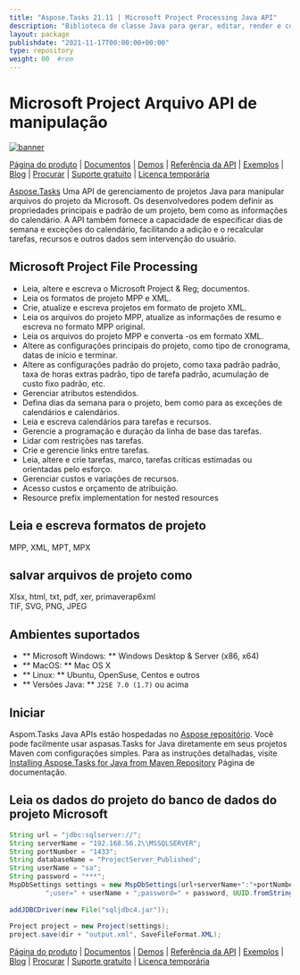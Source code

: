 ```yaml
---
title: "Aspose.Tasks 21.11 | Microsoft Project Processing Java API" 
description: "Biblioteca de classe Java para gerar, editar, render e converter os arquivos do projeto. Suporta fórmulas, calendários, tarefas, recursos, relatórios e análise de risco do projeto." 
layout: package
publishdate: "2021-11-17T00:00:00+00:00"
type: repository
weight: 00	#rem
---
```


# Microsoft Project Arquivo API de manipulação
[![banner](/res_repo/img/compress/aspose_tasks-for-java-banner.png)](./)

[Página do produto](https://products.aspose.com/tasks/java) | [Documentos](https://docs.aspose.com/tasks/java/) | [Demos](https://products.aspose.app/tasks/family) | [Referência da API](https://apireference.aspose.com/tasks/java) | [Exemplos](https://github.com/aspose-tasks/Aspose.Tasks-for-Java) | [Blog](https://blog.aspose.com/category/tasks/) | [Procurar](https://search.aspose.com/) | [Suporte gratuito](https://forum.aspose.com/c/tasks) | [Licença temporária](https://purchase.aspose.com/temporary-license)

[Aspose.Tasks](https://products.aspose.com/tasks/java) Uma API de gerenciamento de projetos Java para manipular arquivos do projeto da Microsoft. Os desenvolvedores podem definir as propriedades principais e padrão de um projeto, bem como as informações do calendário. A API também fornece a capacidade de especificar dias de semana e exceções do calendário, facilitando a adição e o recalcular tarefas, recursos e outros dados sem intervenção do usuário.

## Microsoft Project File Processing
- Leia, altere e escreva o Microsoft Project & Reg; documentos.
- Leia os formatos de projeto MPP e XML.
- Crie, atualize e escreva projetos em formato de projeto XML.
- Leia os arquivos do projeto MPP, atualize as informações de resumo e escreva no formato MPP original.
- Leia os arquivos do projeto MPP e converta -os em formato XML.
- Altere as configurações principais do projeto, como tipo de cronograma, datas de início e terminar.
- Altere as configurações padrão do projeto, como taxa padrão padrão, taxa de horas extras padrão, tipo de tarefa padrão, acumulação de custo fixo padrão, etc.
- Gerenciar atributos estendidos.
- Defina dias da semana para o projeto, bem como para as exceções de calendários e calendários.
- Leia e escreva calendários para tarefas e recursos.
- Gerencie a programação e duração da linha de base das tarefas.
- Lidar com restrições nas tarefas.
- Crie e gerencie links entre tarefas.
- Leia, altere e crie tarefas, marco, tarefas críticas estimadas ou orientadas pelo esforço.
- Gerenciar custos e variações de recursos.
- Acesso custos e orçamento de atribuição.
- Resource prefix implementation for nested resources

## Leia e escreva formatos de projeto
MPP, XML, MPT, MPX

## salvar arquivos de projeto como
Xlsx, html, txt, pdf, xer, primaverap6xml \
TIF, SVG, PNG, JPEG

## Ambientes suportados
- ** Microsoft Windows: ** Windows Desktop & Server (x86, x64)
- ** MacOS: ** Mac OS X
- ** Linux: ** Ubuntu, OpenSuse, Centos e outros
- ** Versões Java: ** `J2SE 7.0 (1.7)` ou acima

## Iniciar

Aspom.Tasks Java APIs estão hospedadas no [Aspose repositório](https://releases.aspose.com/tasks/java/). Você pode facilmente usar aspasas.Tasks for Java diretamente em seus projetos Maven com configurações simples. Para as instruções detalhadas, visite [Installing Aspose.Tasks for Java from Maven Repository](https://docs.aspose.com/tasks/java/installation/) Página de documentação.

## Leia os dados do projeto do banco de dados do projeto Microsoft

```java
String url = "jdbc:sqlserver://";
String serverName = "192.168.56.2\\MSSQLSERVER";
String portNumber = "1433";
String databaseName = "ProjectServer_Published";
String userName = "sa";
String password = "***";
MspDbSettings settings = new MspDbSettings(url+serverName+":"+portNumber+";databaseName="+databaseName+
         ";user=" + userName + ";password=" + password, UUID.fromString("E6426C44-D6CB-4B9C-AF16-48910ACE0F54"));
 
addJDBCDriver(new File("sqljdbc4.jar"));
 
Project project = new Project(settings);
project.save(dir + "output.xml", SaveFileFormat.XML);
```

[Página do produto](https://products.aspose.com/tasks/java) | [Documentos](https://docs.aspose.com/tasks/java/) | [Demos](https://products.aspose.app/tasks/family) | [Referência da API](https://apireference.aspose.com/tasks/java) | [Exemplos](https://github.com/aspose-tasks/Aspose.Tasks-for-Java) | [Blog](https://blog.aspose.com/category/tasks/) | [Procurar](https://search.aspose.com/) | [Suporte gratuito](https://forum.aspose.com/c/tasks) | [Licença temporária](https://purchase.aspose.com/temporary-license)
